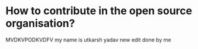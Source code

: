 # How to contribute in the open source organisation?
MVDKVPODKVDFV
my name is utkarsh yadav
new edit done by me
